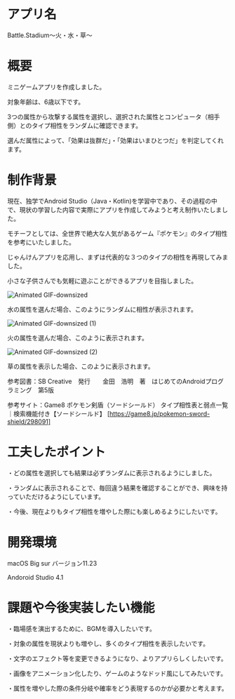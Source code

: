 # アプリ名
Battle.Stadium〜火・水・草〜

# 概要
ミニゲームアプリを作成しました。

対象年齢は、6歳以下です。

3つの属性から攻撃する属性を選択し、選択された属性とコンピュータ（相手側）とのタイプ相性をランダムに確認できます。

選んだ属性によって、「効果は抜群だ」・「効果はいまひとつだ」を判定してくれます。

# 制作背景
現在、独学でAndroid Studio（Java・Kotlin)を学習中であり、その過程の中で、現状の学習した内容で実際にアプリを作成してみようと考え制作いたしました。

モチーフとしては、全世界で絶大な人気があるゲーム『ポケモン』のタイプ相性を参考にいたしました。

じゃんけんアプリを応用し、まずは代表的な３つのタイプの相性を再現してみました。

小さな子供さんでも気軽に遊ぶことができるアプリを目指しました。

![Animated GIF-downsized](https://user-images.githubusercontent.com/80372817/116233922-decf6980-a796-11eb-83d5-9d48fc1e8cd4.gif)

水の属性を選んだ場合、このようにランダムに相性が表示されます。


![Animated GIF-downsized (1)](https://user-images.githubusercontent.com/80372817/116234709-e7746f80-a797-11eb-9a4b-267981b8f451.gif)

火の属性を選んだ場合、このように表示されます。


![Animated GIF-downsized (2)](https://user-images.githubusercontent.com/80372817/116237143-d24d1000-a79a-11eb-8093-313f63889fa0.gif)

草の属性を表示した場合、このように表示されます。


参考図書：SB Creative　発行　　金田　浩明　著　はじめてのAndroidプログラミング　第5版

参考サイト：Game8 ポケモン剣盾（ソードシールド） タイプ相性表と弱点一覧｜検索機能付き【ソードシールド】 [https://game8.jp/pokemon-sword-shield/298091]

# 工夫したポイント
・どの属性を選択しても結果は必ずランダムに表示されるようにしました。

・ランダムに表示されることで、毎回違う結果を確認することができ、興味を持っていただけるようにしています。

・今後、現在よりもタイプ相性を増やした際にも楽しめるようにしたいです。

# 開発環境
macOS Big sur バージョン11.23

Andoroid Studio 4.1

# 課題や今後実装したい機能
・臨場感を演出するために、BGMを導入したいです。

・対象の属性を現状よりも増やし、多くのタイプ相性を表示したいです。

・文字のエフェクト等を変更できるようになり、よりアプリらしくしたいです。

・画像をアニメーション化したり、ゲームのようなドッド風にしてみたいです。

・属性を増やした際の条件分岐や確率をどう表現するのかが必要かと考えます。
